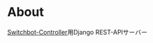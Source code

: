 # About
[Switchbot-Controller](https://github.com/kyamadev/Switchbot-controller)用Django REST-APIサーバー